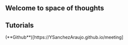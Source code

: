 ## Welcome to space of thoughts

<h2>Tutorials</h2>
(**Github**)[https://YSanchezAraujo.github.io/meeting]

